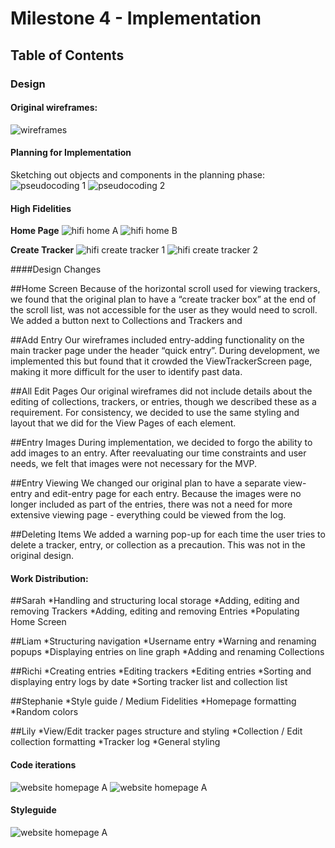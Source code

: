 # Milestone 4 - Implementation

## Table of Contents

### Design

#### Original wireframes:

![wireframes](../m3-design/images/wireframes-med.png)


#### Planning for Implementation

Sketching out objects and components in the planning phase:
![pseudocoding 1](img/code-planning-1.jpg)
![pseudocoding 2](img/code-planning-2.jpg)


#### High Fidelities

**Home Page**
![hifi home A](img/hi-fi-dashboard-A.png)
![hifi home B](img/hi-fi-dashboard-B.png)

**Create Tracker**
![hifi create tracker 1](img/hifi-create-tracker-1.png)
![hifi create tracker 2](img/hifi-create-tracker-2.png)



####Design Changes

##Home Screen
Because of the horizontal scroll used for viewing trackers, we found that the original plan to have a “create tracker box” at the end of the scroll list, was not accessible for the user as they would need to scroll. We added a button next to Collections and Trackers and 

##Add Entry
Our wireframes included entry-adding functionality on the main tracker page under the header “quick entry”. During development, we implemented this but found that it crowded the ViewTrackerScreen page, making it more difficult for the user to identify past data. 

##All Edit Pages 
Our original wireframes did not include details about the editing of collections, trackers, or entries, though we described these as a requirement. For consistency, we decided to use the same styling and layout that we did for the View Pages of each element.

##Entry Images 
During implementation, we decided to forgo the ability to add images to an entry. After reevaluating our time constraints and user needs, we felt that images were not necessary for the MVP.

##Entry Viewing 
We changed our original plan to have a separate view-entry and edit-entry page for each entry. Because the images were no longer included as part of the entries, there was not a need for more extensive viewing page - everything could be viewed from the log. 

##Deleting Items
We added a warning pop-up for each time the user tries to delete a tracker, entry, or collection as a precaution. This was not in the original design.





#### Work Distribution: 

##Sarah 
*Handling and structuring local storage 
*Adding, editing and removing Trackers
*Adding, editing and removing Entries
*Populating Home Screen

##Liam
*Structuring navigation
*Username entry
*Warning and renaming popups
*Displaying entries on line graph
*Adding and renaming Collections

##Richi
*Creating entries
*Editing trackers
*Editing entries
*Sorting and displaying entry logs by date
*Sorting tracker list and collection list 

##Stephanie
*Style guide / Medium Fidelities
*Homepage formatting
*Random colors

##Lily 
*View/Edit tracker pages structure and styling
*Collection / Edit collection formatting
*Tracker log
*General styling 




#### Code iterations
![website homepage A](img/site-homepage-A.png)
![website homepage A](img/site-homepage-B.png)

#### Styleguide
![website homepage A](img/styleguide.png)
